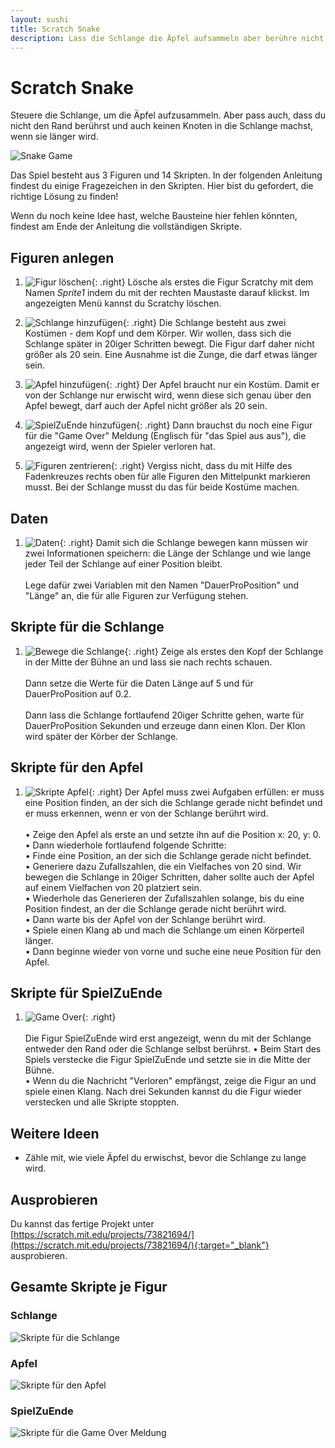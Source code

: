 ```yaml
---
layout: sushi
title: Scratch Snake
description: Lass die Schlange die Äpfel aufsammeln aber berühre nicht den Rand und verwickle dich nicht, wenn die Schlange länger wird.
---
```


# Scratch Snake

Steuere die Schlange, um die Äpfel aufzusammeln. Aber pass auch, dass du nicht den Rand berührst und auch keinen Knoten in die Schlange machst, wenn sie länger wird.

<p class="center"><img alt="Snake Game" src="scratch-snake/snake-game.png" /></p>

Das Spiel besteht aus 3 Figuren und 14 Skripten. In der folgenden Anleitung findest du einige Fragezeichen in den Skripten. Hier bist du gefordert, die richtige Lösung zu finden!

Wenn du noch keine Idee hast, welche Bausteine hier fehlen könnten, findest am Ende der Anleitung die vollständigen Skripte.

## Figuren anlegen

1. ![Figur löschen](scratch-snake/figur-loeschen.png){: .right}
Lösche als erstes die Figur Scratchy mit dem Namen *Sprite1* indem du mit der rechten Maustaste darauf klickst. 
Im angezeigten Menü kannst du Scratchy löschen.

2. ![Schlange hinzufügen](scratch-snake/figur-schlange.png){: .right}
Die Schlange besteht aus zwei Kostümen - dem Kopf und dem Körper. Wir wollen, dass sich die Schlange später in 20iger Schritten bewegt. Die Figur darf daher nicht größer als 20 sein. 
Eine Ausnahme ist die Zunge, die darf etwas länger sein.

3. ![Apfel hinzufügen](scratch-snake/figur-apfel.png){: .right}
Der Apfel braucht nur ein Kostüm. Damit er von der Schlange nur erwischt wird, wenn diese sich genau über den Apfel bewegt, darf auch der Apfel nicht größer als 20 sein.

4. ![SpielZuEnde hinzufügen](scratch-snake/figur-game-over.png){: .right}
Dann brauchst du noch eine Figur für die "Game Over" Meldung (Englisch für "das Spiel aus aus"), die angezeigt wird, wenn der Spieler verloren hat.

5. ![Figuren zentrieren](scratch-snake/figur-zentrieren.png){: .right}
Vergiss nicht, dass du mit Hilfe des Fadenkreuzes rechts oben für alle Figuren den Mittelpunkt markieren musst. Bei der Schlange musst du das für beide Kostüme machen.

## Daten

1. ![Daten](scratch-snake/daten.png){: .right}
Damit sich die Schlange bewegen kann müssen wir zwei Informationen speichern: die Länge der Schlange und wie lange jeder Teil der Schlange auf einer Position bleibt.<br/><br/>
Lege dafür zwei Variablen mit den Namen "DauerProPosition" und "Länge" an, die für alle Figuren zur Verfügung stehen.

## Skripte für die Schlange

1. ![Bewege die Schlange](scratch-snake/skript-schlange-1.png){: .right}
Zeige als erstes den Kopf der Schlange in der Mitte der Bühne an und lass sie nach rechts schauen.<br/><br/>
Dann setze die Werte für die Daten Länge auf 5 und für DauerProPosition auf 0.2.<br/><br/>
Dann lass die Schlange fortlaufend 20iger Schritte gehen, warte für DauerProPosition Sekunden und erzeuge dann einen Klon. Der Klon wird später der Körber der Schlange.

  
## Skripte für den Apfel

1. ![Skripte Apfel](scratch-snake/skript-apfel-1.png){: .right}
Der Apfel muss zwei Aufgaben erfüllen: er muss eine Position finden, an der sich die Schlange gerade nicht befindet und er muss erkennen, wenn er von der Schlange berührt wird.<br/><br/> 
  • Zeige den Apfel als erste an und setzte ihn auf die Position x: 20, y: 0.<br/>
  • Dann wiederhole fortlaufend folgende Schritte:<br/>
    • Finde eine Position, an der sich die Schlange gerade nicht befindet.<br/>
    • Generiere dazu Zufallszahlen, die ein Vielfaches von 20 sind. Wir bewegen die Schlange in 20iger Schritten, daher sollte auch der Apfel auf einem Vielfachen von 20 platziert sein.<br/>
    • Wiederhole das Generieren der Zufallszahlen solange, bis du eine Position findest, an der die Schlange gerade nicht berührt wird.<br />
	• Dann warte bis der Apfel von der Schlange berührt wird.<br />
	• Spiele einen Klang ab und mach die Schlange um einen Körperteil länger.<br />
	• Dann beginne wieder von vorne und suche eine neue Position für den Apfel.
	
## Skripte für SpielZuEnde

1. ![Game Over](scratch-snake/skript-game-over-1.png){: .right}<br/><br/>
Die Figur SpielZuEnde wird erst angezeigt, wenn du mit der Schlange entweder den Rand oder die Schlange selbst berührst.
  • Beim Start des Spiels verstecke die Figur SpielZuEnde und setzte sie in die Mitte der Bühne.<br/>
  • Wenn du die Nachricht "Verloren" empfängst, zeige die Figur an und spiele einen Klang. Nach drei Sekunden kannst du die Figur wieder verstecken und alle Skripte stoppten.

## Weitere Ideen

* Zähle mit, wie viele Äpfel du erwischst, bevor die Schlange zu lange wird.

## Ausprobieren

Du kannst das fertige Projekt unter [https://scratch.mit.edu/projects/73821694/](https://scratch.mit.edu/projects/73821694/){:target="_blank"} ausprobieren.

## Gesamte Skripte je Figur

### Schlange

![Skripte für die Schlange](scratch-snake/skript-schlange.png)

### Apfel

![Skripte für den Apfel](scratch-snake/skript-apfel.png)

### SpielZuEnde

![Skripte für die Game Over Meldung](scratch-snake/skript-game-over.png)
